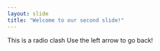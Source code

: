 ```yaml
---
layout: slide
title: "Welcome to our second slide!"
---
```

This is a radio clash
Use the left arrow to go back!
